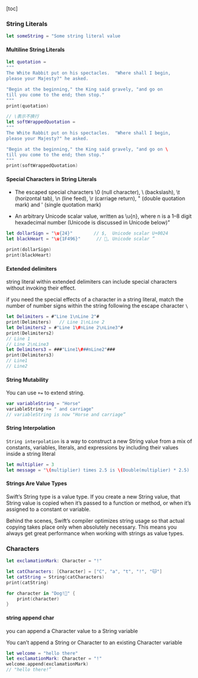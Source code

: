 [toc]

### String Literals

```swift
let someString = "Some string literal value 
```

#### Multiline String Literals

```swift
let quotation =
"""
The White Rabbit put on his spectacles.  "Where shall I begin,
please your Majesty?" he asked.

"Begin at the beginning," the King said gravely, "and go on
till you come to the end; then stop."
"""
print(quotation)

// \表示不换行
let softWrappedQuotation =
"""
The White Rabbit put on his spectacles.  "Where shall I begin,
please your Majesty?" he asked.

"Begin at the beginning," the King said gravely, "and go on \
till you come to the end; then stop."
"""
print(softWrappedQuotation)
```

#### Special Characters in String Literals

- The escaped special characters \0 (null character), \\ (backslash), \t (horizontal tab), \n (line feed), \r (carriage return), \" (double quotation mark) and \' (single quotation mark)

- An arbitrary Unicode scalar value, written as \u{n}, where n is a 1–8 digit hexadecimal number (Unicode is discussed in Unicode below)”

```swift
let dollarSign = "\u{24}"        // $,  Unicode scalar U+0024
let blackHeart = "\u{1F496}"      // 💖, Unicode scalar ”

print(dollarSign)
print(blackHeart)
```

#### Extended delimiters

 string literal within extended delimiters can include special characters  without invoking their effect.

if you need the special effects of a character in a string literal, match the number of number signs within the string following the escape character ``\``

```swift
let Delimiters = #"Line 1\nLine 2"#
print(Delimiters)	// Line 1\nLine 2
let Delimiters2 = #"Line 1\#nLine 2\nLine3"#
print(Delimiters2)
// Line 1
// Line 2\nLine3
let Delimiters3 = ###"Line1\###nLine2"###
print(Delimiters3)
// Line1
// Line2
```

#### String Mutability

You can use ``+=`` to extend string.

```swift
var variableString = "Horse"
variableString += " and carriage"
// variableString is now "Horse and carriage”
```

#### String Interpolation

``String interpolation`` is a way to construct a new String value from a mix of constants, variables, literals, and expressions by including their values inside a string literal

```swift
let multiplier = 3
let message = "\(multiplier) times 2.5 is \(Double(multiplier) * 2.5)
```

#### Strings Are Value Types

Swift’s String type is a value type. If you create a new String value, that String value is copied when it’s passed to a function or method, or when it’s assigned to a constant or variable.

Behind the scenes, Swift’s compiler optimizes string usage so that actual copying takes place only when absolutely necessary. This means you always get great performance when working with strings as value types.



### Characters

```swift
let exclamationMark: Character = "!"

let catCharacters: [Character] = ["C", "a", "t", "!", "🐱"]
let catString = String(catCharacters)
print(catString)

for character in "Dog!🐶" {
    print(character)
}
```

#### string append char

you can append a Character value to a String variable

You can’t append a String or Character to an existing Character variable

```swift
let welcome = "hello there"
let exclamationMark: Character = "!"
welcome.append(exclamationMark)
// "hello there!”
```



